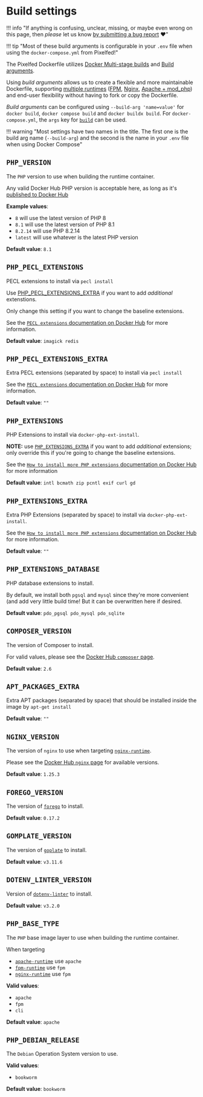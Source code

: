 # Build settings

!!! info "If anything is confusing, unclear, missing, or maybe even wrong on this page, then *please* let us know [by submitting a bug report](https://github.com/jippi/docker-pixelfed/issues/new) :heart:"

!!! tip "Most of these build arguments is configurable in your `.env` file when using the `docker-compose.yml` from Pixelfed!"

The Pixelfed Dockerfile utilizes [Docker Multi-stage builds](https://docs.docker.com/build/building/multi-stage/) and [Build arguments](https://docs.docker.com/build/guide/build-args/).

Using *build arguments* allows us to create a flexible and more maintainable Dockerfile, supporting [multiple runtimes](./runtimes.md) ([FPM](./runtimes.md#fpm), [Nginx](./runtimes.md#nginx-fpm), [Apache + mod_php](./runtimes.md#apache)) and end-user flexibility without having to fork or copy the Dockerfile.

*Build arguments* can be configured using `--build-arg 'name=value'` for `docker build`, `docker compose build` and `docker buildx build`. For `docker-compose.yml`, the `args` key for [`build`](https://docs.docker.com/compose/compose-file/compose-file-v3/#build) can be used.

!!! warning "Most settings have two names in the title. The first one is the build arg name (`--build-arg`) and the second is the name in your `.env` file when using Docker Compose"

## `PHP_VERSION`

<!-- md:default Named `DOCKER_APP_PHP_VERSION` in your `.env` file -->

The `PHP` version to use when building the runtime container.

Any valid Docker Hub PHP version is acceptable here, as long as it's [published to Docker Hub](https://hub.docker.com/_/php/tags)

**Example values**:

* `8` will use the latest version of PHP 8
* `8.1` will use the latest version of PHP 8.1
* `8.2.14` will use PHP 8.2.14
* `latest` will use whatever is the latest PHP version

**Default value**: `8.1`

## `PHP_PECL_EXTENSIONS`

PECL extensions to install via `pecl install`

Use [PHP_PECL_EXTENSIONS_EXTRA](#php_pecl_extensions_extra) if you want to add *additional* extenstions.

Only change this setting if you want to change the baseline extensions.

See the [`PECL extensions` documentation on Docker Hub](https://hub.docker.com/_/php) for more information.

**Default value**: `imagick redis`

## `PHP_PECL_EXTENSIONS_EXTRA`

<!-- md:default Named `DOCKER_APP_PHP_PECL_EXTENSIONS_EXTRA` in your `.env` file -->

Extra PECL extensions (separated by space) to install via `pecl install`

See the [`PECL extensions` documentation on Docker Hub](https://hub.docker.com/_/php) for more information.

**Default value**: `""`

## `PHP_EXTENSIONS`

PHP Extensions to install via `docker-php-ext-install`.

**NOTE:** use [`PHP_EXTENSIONS_EXTRA`](#php_extensions_extra) if you want to add *additional* extensions; only override this if you're going to change the baseline extensions.

See the [`How to install more PHP extensions` documentation on Docker Hub](https://hub.docker.com/_/php) for more information

**Default value**: `intl bcmath zip pcntl exif curl gd`

## `PHP_EXTENSIONS_EXTRA`

<!-- md:default Named `DOCKER_APP_PHP_EXTENSIONS_EXTRA` in your `.env` file -->

Extra PHP Extensions (separated by space) to install via `docker-php-ext-install`.

See the [`How to install more PHP extensions` documentation on Docker Hub](https://hub.docker.com/_/php) for more information.

**Default value**: `""`

## `PHP_EXTENSIONS_DATABASE`

PHP database extensions to install.

By default, we install both `pgsql` and `mysql` since they're more convenient (and add very little build time! But it can be overwritten here if desired.

**Default value**: `pdo_pgsql pdo_mysql pdo_sqlite`

## `COMPOSER_VERSION`

The version of Composer to install.

For valid values, please see the [Docker Hub `composer` page](https://hub.docker.com/_/composer).

**Default value**: `2.6`

## `APT_PACKAGES_EXTRA`

<!-- md:default Named `DOCKER_APP_APT_PACKAGES_EXTRA` in your `.env` file -->

Extra APT packages (separated by space) that should be installed inside the image by `apt-get install`

**Default value**: `""`

## `NGINX_VERSION`

The version of `nginx` to use when targeting [`nginx-runtime`](./runtimes.md#nginx-fpm).

Please see the [Docker Hub `nginx` page](https://hub.docker.com/_/nginx) for available versions.

**Default value**: `1.25.3`

## `FOREGO_VERSION`

The version of [`forego`](https://github.com/ddollar/forego) to install.

**Default value**: `0.17.2`

## `GOMPLATE_VERSION`

The version of [`goplate`](https://github.com/hairyhenderson/gomplate) to install.

**Default value**: `v3.11.6`

## `DOTENV_LINTER_VERSION`

Version of [`dotenv-linter`](https://github.com/dotenv-linter/dotenv-linter) to install.

**Default value**: `v3.2.0`

## `PHP_BASE_TYPE`

<!-- md:default Named `DOCKER_APP_BASE_TYPE` in your `.env` file -->

The `PHP` base image layer to use when building the runtime container.

When targeting

* [`apache-runtime`](./runtimes.md#apache) use `apache`
* [`fpm-runtime`](./runtimes.md#fpm) use `fpm`
* [`nginx-runtime`](./runtimes.md#nginx-fpm) use `fpm`

**Valid values**:

* `apache`
* `fpm`
* `cli`

**Default value**: `apache`

## `PHP_DEBIAN_RELEASE`

<!-- md:default Named `DOCKER_APP_DEBIAN_RELEASE` in your `.env` file -->

The `Debian` Operation System version to use.

**Valid values**:

* `bookworm`

**Default value**: `bookworm`
